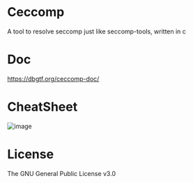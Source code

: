 # Ceccomp

A tool to resolve seccomp just like seccomp-tools, written in c

# Doc

https://dbgtf.org/ceccomp-doc/

# CheatSheet

![image](https://github.com/user-attachments/assets/8905a70d-576a-494e-9948-b959f1cd125f)

# License

The GNU General Public License v3.0

